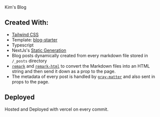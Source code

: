 Kim's Blog

## Created With:

- [Tailwind CSS](https://tailwindcss.com)
- Template: [blog-starter](https://github.com/vercel/next.js/tree/canary/examples/blog-starter)
- Typescript
- NextJs's [Static Generation](https://nextjs.org/docs/basic-features/pages)
- Blog posts dynamically created from every markdown file stored in  `/_posts` directory
- [`remark`](https://github.com/remarkjs/remark) and [`remark-html`](https://github.com/remarkjs/remark-html) to convert the Markdown files into an HTML string and then send it down as a prop to the page.
- The metadata of every post is handled by [`gray-matter`](https://github.com/jonschlinkert/gray-matter) and also sent in props to the page.

## Deployed

Hosted and Deployed with vercel on every commit.
